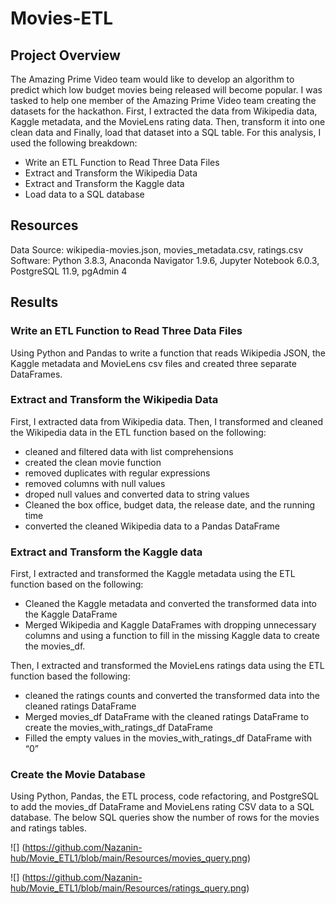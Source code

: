 # Movies-ETL

## Project Overview

The Amazing Prime Video team would like to develop an algorithm to predict which low budget movies being released will become popular. I was tasked to help one member of the Amazing Prime Video team creating the datasets for the hackathon. First, I extracted the data from Wikipedia data, Kaggle metadata, and the MovieLens rating data. Then, transform it into one clean data and Finally, load that dataset into a SQL table. For this analysis, I used the following breakdown:

 - Write an ETL Function to Read Three Data Files
 - Extract and Transform the Wikipedia Data
 - Extract and Transform the Kaggle data
 - Load data to a SQL database 

## Resources

Data Source: wikipedia-movies.json, movies_metadata.csv, ratings.csv
Software: Python 3.8.3, Anaconda Navigator 1.9.6, Jupyter Notebook 6.0.3, PostgreSQL 11.9, pgAdmin 4

## Results

### Write an ETL Function to Read Three Data Files

Using Python and Pandas to write a function that reads Wikipedia JSON, the Kaggle metadata and MovieLens csv files and created three separate DataFrames.

### Extract and Transform the Wikipedia Data

First, I extracted data from Wikipedia data. Then, I transformed and cleaned the Wikipedia data in the ETL function based on the following:

  - cleaned and filtered data with list comprehensions
  - created the clean movie function
  - removed duplicates with regular expressions 
  - removed columns with null values
  - droped null values and converted data to string values
  - Cleaned the box office, budget data, the release date, and the running time
  - converted the cleaned Wikipedia data to a Pandas DataFrame

### Extract and Transform the Kaggle data

First, I extracted and transformed the Kaggle metadata using the ETL function based on the following:

 - Cleaned the Kaggle metadata and converted the transformed data into the Kaggle DataFrame
 - Merged Wikipedia and Kaggle DataFrames with dropping unnecessary columns and using a function to fill in the missing Kaggle data to create the movies_df.

Then, I extracted and transformed the MovieLens ratings data using the ETL function based the following:

 - cleaned the ratings counts and converted the transformed data into the cleaned ratings DataFrame
 - Merged movies_df DataFrame with the cleaned ratings DataFrame to create the movies_with_ratings_df DataFrame
 - Filled the empty values in the movies_with_ratings_df DataFrame with “0”

### Create the Movie Database

Using Python, Pandas, the ETL process, code refactoring, and PostgreSQL to add the movies_df DataFrame and MovieLens rating CSV data to a SQL database. The below SQL queries show the number of rows for the movies and ratings tables.

![] (https://github.com/Nazanin-hub/Movie_ETL1/blob/main/Resources/movies_query.png)

![] (https://github.com/Nazanin-hub/Movie_ETL1/blob/main/Resources/ratings_query.png)
